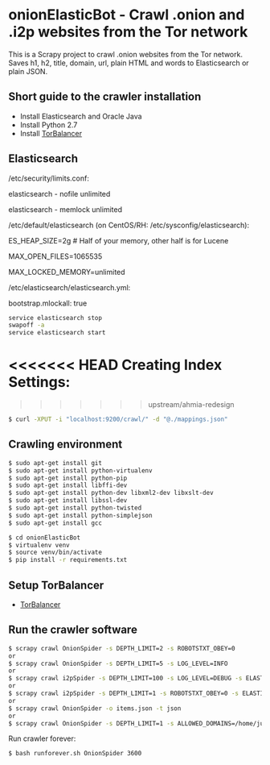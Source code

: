 onionElasticBot - Crawl .onion and .i2p websites from the Tor network
=====================================================================

This is a Scrapy project to crawl .onion websites from the Tor network. Saves h1, h2, title, domain, url, plain HTML and words to Elasticsearch or plain JSON.

Short guide to the crawler installation
---------------------------------------

-	Install Elasticsearch and Oracle Java
-	Install Python 2.7
-	Install [TorBalancer](https://github.com/ahmia/TorBalancer)

Elasticsearch
-------------

/etc/security/limits.conf:

elasticsearch - nofile unlimited

elasticsearch - memlock unlimited

/etc/default/elasticsearch (on CentOS/RH: /etc/sysconfig/elasticsearch):

ES_HEAP_SIZE=2g # Half of your memory, other half is for Lucene

MAX_OPEN_FILES=1065535

MAX_LOCKED_MEMORY=unlimited

/etc/elasticsearch/elasticsearch.yml:

bootstrap.mlockall: true

```sh
service elasticsearch stop
swapoff -a
service elasticsearch start
```
<<<<<<< HEAD
Creating Index Settings:
=======
>>>>>>> upstream/ahmia-redesign

```sh
$ curl -XPUT -i "localhost:9200/crawl/" -d "@./mappings.json"
```

Crawling environment
--------------------

```sh
$ sudo apt-get install git
$ sudo apt-get install python-virtualenv
$ sudo apt-get install python-pip
$ sudo apt-get install libffi-dev
$ sudo apt-get install python-dev libxml2-dev libxslt-dev
$ sudo apt-get install libssl-dev
$ sudo apt-get install python-twisted
$ sudo apt-get install python-simplejson
$ sudo apt-get install gcc
```

```sh
$ cd onionElasticBot
$ virtualenv venv
$ source venv/bin/activate
$ pip install -r requirements.txt
```

Setup TorBalancer
-----------------

- [TorBalancer](https://github.com/ahmia/TorBalancer)


Run the crawler software
------------------------

```sh
$ scrapy crawl OnionSpider -s DEPTH_LIMIT=2 -s ROBOTSTXT_OBEY=0
or
$ scrapy crawl OnionSpider -s DEPTH_LIMIT=5 -s LOG_LEVEL=INFO
or
$ scrapy crawl i2pSpider -s DEPTH_LIMIT=100 -s LOG_LEVEL=DEBUG -s ELASTICSEARCH_TYPE=i2p
or
$ scrapy crawl i2pSpider -s DEPTH_LIMIT=1 -s ROBOTSTXT_OBEY=0 -s ELASTICSEARCH_TYPE=i2p
or
$ scrapy crawl OnionSpider -o items.json -t json
or
$ scrapy crawl OnionSpider -s DEPTH_LIMIT=1 -s ALLOWED_DOMAINS=/home/juha/allowed_domains.txt -s TARGET_SITES=/home/juha/seed_list.txt -s ELASTICSEARCH_TYPE=targetitemtype
```

Run crawler forever:

```sh
$ bash runforever.sh OnionSpider 3600
```
